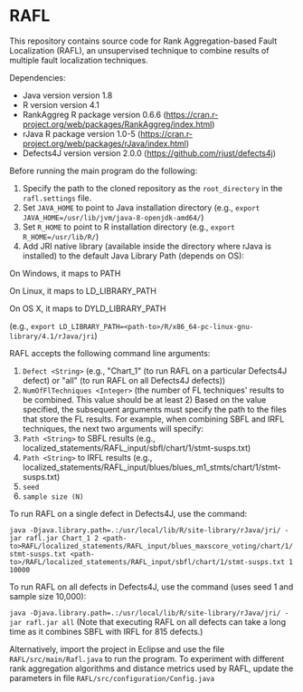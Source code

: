 # RAFL
This repository contains source code for Rank Aggregation-based Fault Localization (RAFL), an unsupervised technique to combine results of multiple fault localization techniques. 

Dependencies:
- Java version version 1.8
- R version version 4.1
- RankAggreg R package version 0.6.6 (https://cran.r-project.org/web/packages/RankAggreg/index.html)
- rJava R package version 1.0-5 (https://cran.r-project.org/web/packages/rJava/index.html)
- Defects4J version version 2.0.0 (https://github.com/rjust/defects4j) 


Before running the main program do the following:
1. Specify the path to the cloned repository as the `root_directory` in the `rafl.settings` file. 
2. Set `JAVA_HOME` to point to Java installation directory (e.g., `export JAVA_HOME=/usr/lib/jvm/java-8-openjdk-amd64/`)
3. Set `R_HOME` to point to R installation directory (e.g., `export R_HOME=/usr/lib/R/`)
4. Add JRI native library (available inside the directory where rJava is installed) to the default Java Library Path (depends on OS):

On Windows, it maps to PATH

On Linux, it maps to LD_LIBRARY_PATH

On OS X, it maps to DYLD_LIBRARY_PATH 

(e.g., `export LD_LIBRARY_PATH=<path-to>/R/x86_64-pc-linux-gnu-library/4.1/rJava/jri`) 


RAFL accepts the following command line arguments:

1. `Defect <String>` (e.g., "Chart_1" (to run RAFL on a particular Defects4J defect) or "all" (to run RAFL on all Defects4J defects))
2. `NumOfFlTechniques <Integer>` (the number of FL techniques' results to be combined. This value should be at least 2)
Based on the value specified, the subsequent arguments must specify the path to the files that store the FL results. For example, when combining SBFL and IRFL techniques, the next two arguments will specify: 
3. `Path <String>` to SBFL results (e.g., localized_statements/RAFL_input/sbfl/chart/1/stmt-susps.txt)
4. `Path <String>` to IRFL results (e.g., localized_statements/RAFL_input/blues/blues_m1_stmts/chart/1/stmt-susps.txt)
5. `seed`
6. `sample size (N)`

To run RAFL on a single defect in Defects4J, use the command:

`java -Djava.library.path=.:/usr/local/lib/R/site-library/rJava/jri/ -jar rafl.jar Chart_1 2 <path-to>RAFL/localized_statements/RAFL_input/blues_maxscore_voting/chart/1/stmt-susps.txt <path-to>/RAFL/localized_statements/RAFL_input/sbfl/chart/1/stmt-susps.txt 1 10000`

To run RAFL on all defects in Defects4J, use the command (uses seed 1 and sample size 10,000):

`java -Djava.library.path=.:/usr/local/lib/R/site-library/rJava/jri/ -jar rafl.jar all` 
(Note that executing RAFL on all defects can take a long time as it combines SBFL with IRFL for 815 defects.)

Alternatively, import the project in Eclipse and use the file `RAFL/src/main/Rafl.java` to run the program. 
To experiment with different rank aggregation algorithms and distance metrics used by RAFL, update the parameters in file `RAFL/src/configuration/Config.java`
